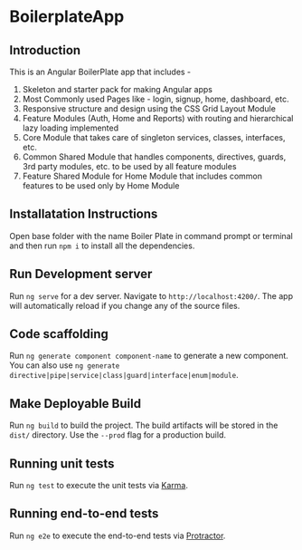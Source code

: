 # BoilerplateApp

## Introduction

This is an Angular BoilerPlate app that includes -
1. Skeleton and starter pack for making Angular apps
2. Most Commonly used Pages like - login, signup, home, dashboard, etc.
3. Responsive structure and design using the CSS Grid Layout Module
4. Feature Modules (Auth, Home and Reports) with routing and hierarchical lazy loading implemented
5. Core Module that takes care of singleton services, classes, interfaces, etc.
6. Common Shared Module that handles components, directives, guards, 3rd party modules, etc. to be used by all feature modules
7. Feature Shared Module for Home Module that includes common features to be used only by Home Module

## Installatation Instructions

Open base folder with the name Boiler Plate in command prompt or terminal and then run `npm i` to install all the dependencies.

## Run Development server

Run `ng serve` for a dev server. Navigate to `http://localhost:4200/`. The app will automatically reload if you change any of the source files.

## Code scaffolding

Run `ng generate component component-name` to generate a new component. You can also use `ng generate directive|pipe|service|class|guard|interface|enum|module`.

## Make Deployable Build

Run `ng build` to build the project. The build artifacts will be stored in the `dist/` directory. Use the `--prod` flag for a production build.

## Running unit tests

Run `ng test` to execute the unit tests via [Karma](https://karma-runner.github.io).

## Running end-to-end tests

Run `ng e2e` to execute the end-to-end tests via [Protractor](http://www.protractortest.org/).
